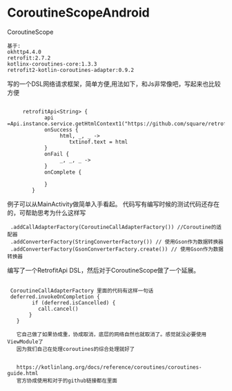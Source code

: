 # CoroutineScopeAndroid
CoroutineScope
~~~
基于:
okhttp4.4.0
retrofit:2.7.2
kotlinx-coroutines-core:1.3.3
retrofit2-kotlin-coroutines-adapter:0.9.2
~~~

写的一个DSL网络请求框架，简单方便,用法如下，和Js非常像吧，写起来也比较方便
~~~

     retrofitApi<String> {
            api =Api.instance.service.getHtmlContext1("https://github.com/square/retrofit")
            onSuccess { 
                 html, _, _ ->
                    txtinof.text = html
            }
            onFail {
                 _, _, _ ->
            }
            onComplete {
                
            }
        }

~~~


例子可以从MainActivity做简单入手看起。
代码写有编写时候的测试代码还存在的，可帮助思考为什么这样写

~~~
 .addCallAdapterFactory(CoroutineCallAdapterFactory()) //Coroutine的适配器
 .addConverterFactory(StringConverterFactory()) // 使用Gson作为数据转换器
 .addConverterFactory(GsonConverterFactory.create()) // 使用Gson作为数据转换器
~~~

 编写了一个RetrofitApi DSL，然后对于CoroutineScope做了一个延展。

~~~
 
 CoroutineCallAdapterFactory 里面的代码有这样一句话
 deferred.invokeOnCompletion {
        if (deferred.isCancelled) {
          call.cancel()
       }
   }
~~~

~~~
   它自己做了如果协成重，协成取消，底层的网络自然也就取消了。感觉就没必要使用ViewModule了
   因为我们自己在处理coroutines的综合处理就好了
   

   https://kotlinlang.org/docs/reference/coroutines/coroutines-guide.html
   官方协成使用和对于的github链接都在里面
~~~  
   
